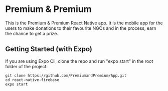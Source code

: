# Premium & Premium

This is the Premium & Premium React Native app. It is the mobile app for the users to make donations to their favourite NGOs and in the process, earn the chance to get a prize.

## Getting Started (with Expo)

If you are using Expo Cli, clone the repo and run "expo start" in the root folder of the project:

```
git clone https://github.com/PremiumandPremium/App.git
cd react-native-firebase
expo start
```
